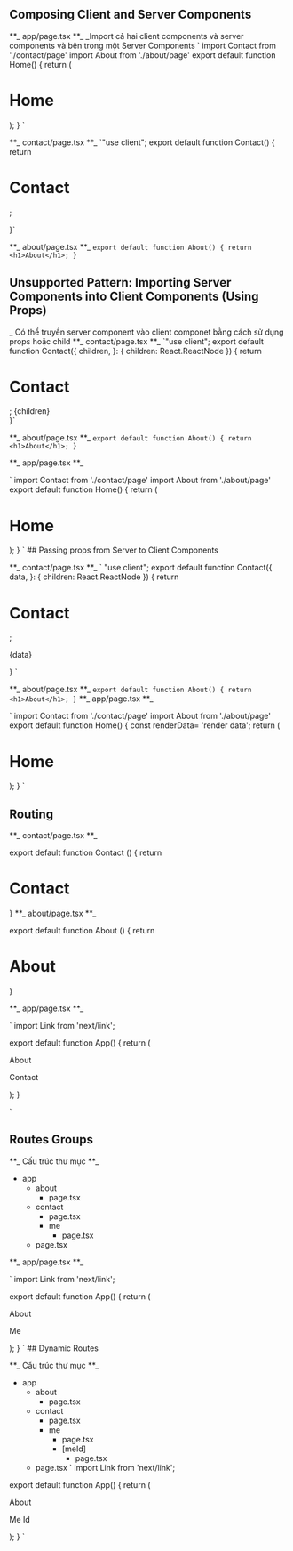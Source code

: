 ## Composing Client and Server Components

**\_ app/page.tsx **\_
\_Import cả hai client components và server components và bên trong một Server Components
`
import Contact from './contact/page'
import About from './about/page'
export default function Home() {
return (

<main>
<h1>Home</h1>
<Contact />
<About />
</main>
);
}
`

**\_ contact/page.tsx **\_
`"use client";
export default function Contact() {
return <h1>Contact</h1>;

}`

**\_ about/page.tsx **\_
`export default function About() {
return <h1>About</h1>;
}`

## Unsupported Pattern: Importing Server Components into Client Components (Using Props)

\_ Có thể truyền server component vào client componet bằng cách sử dụng props hoặc child
**\_ contact/page.tsx **\_
`"use client";
export default function Contact({
children,
}: {
children: React.ReactNode
}) {
return <div>

<h1>Contact</h1>;
    {children}
</div> 
}`

**\_ about/page.tsx **\_
`export default function About() {
return <h1>About</h1>;
}`

**\_ app/page.tsx **\_

`
import Contact from './contact/page'
import About from './about/page'
export default function Home() {
return (

<main>
<h1>Home</h1>
<Contact />
<About />
</Contact >
</main>
);
}
`
## Passing props from Server to Client Components

**\_ contact/page.tsx **\_
`
"use client";
export default function Contact({
data,
}: {
children: React.ReactNode
}) {
return <div>

<h1>Contact</h1>;
  <p>{data}</p>
</div> 
}
`

**\_ about/page.tsx **\_
`export default function About() {
return <h1>About</h1>;
}`
**\_ app/page.tsx **\_

`
import Contact from './contact/page'
import About from './about/page'
export default function Home() {
const renderData= 'render data';
return (

<main>
<h1>Home</h1>
<Contact props={renderData}/>
<About />
</Contact >
</main>
);
}
`

## Routing

**\_ contact/page.tsx **\_

export default function Contact () {
return <h1>Contact</h1>
}
**\_ about/page.tsx **\_

export default function About () {
return <h1>About</h1>
}

**\_ app/page.tsx **\_

`
import Link from 'next/link';

export default function App() {
return (

<Link href="/about">
<p>About</p>
</Link>
<Link href="/contact">
<p>Contact</p>
</Link>
);
}

`

## Routes Groups

**\_ Cấu trúc thư mục **\_

- app
  - about
    - page.tsx
  - contact
    - page.tsx
    - me
      - page.tsx
  - page.tsx

**\_ app/page.tsx **\_

`
import Link from 'next/link';

export default function App() {
return (

<Link href="/about">
<p>About</p>
</Link>
<Link href="/contact/me">
<p>Me</p>
</Link>
);
}
`
## Dynamic Routes

**\_ Cấu trúc thư mục **\_

- app
  - about
    - page.tsx
  - contact
    - page.tsx
    - me
      - page.tsx
      - [meId]
        - page.tsx
  - page.tsx
    `
    import Link from 'next/link';

export default function App() {
return (

<Link href="/about">
<p>About</p>
</Link>
<Link href="/contact/[meId]/">
<p>Me Id</p>
</Link>
);
}
`
